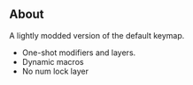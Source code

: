 
About
------

A lightly modded version of the default keymap.

- One-shot modifiers and layers.
- Dynamic macros
- No num lock layer

